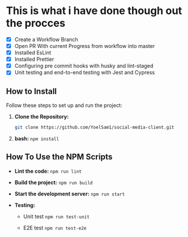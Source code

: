 # This is what i have done though out the procces

- [x] Create a Workflow Branch
- [x] Open PR With current Progress from workflow into master
- [x] Installed EsLint
- [x] Installed Prettier
- [x] Configuring pre commit hooks with husky and lint-staged
- [x] Unit testing and end-to-end testing with Jest and Cypress

## How to Install

Follow these steps to set up and run the project:

1. **Clone the Repository:**
   ```bash
   git clone https://github.com/YoelSam1/social-media-client.git
   ```
2. **bash:**
   `npm install`

## How To Use the NPM Scripts

- **Lint the code:** `npm run lint`

- **Build the project:** `npm run build`

- **Start the development server:** `npm run start`

- **Testing:**

  - Unit test `npm run test-unit`

  - E2E test `npm run test-e2e`
